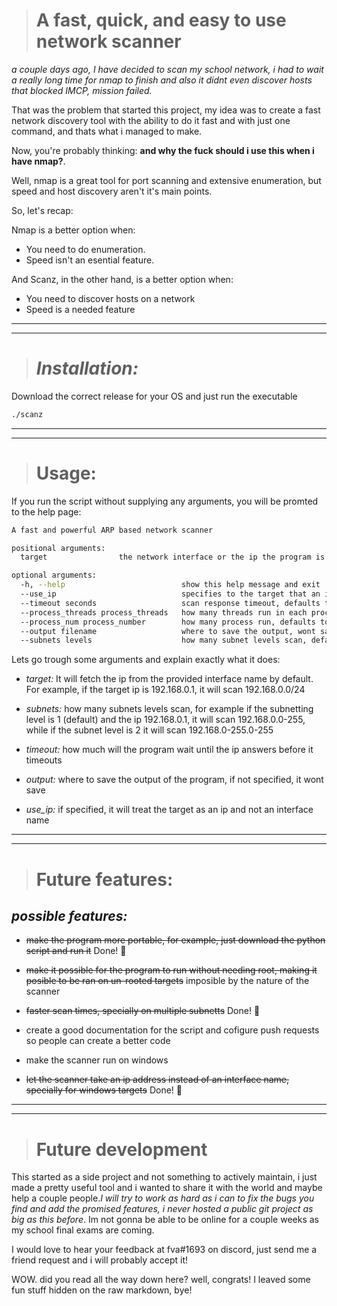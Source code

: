 > # __A fast, quick, and easy to use network scanner__

_a couple days ago, I have decided to scan my school network, i had to wait a really long time for nmap to finish and also it didnt even discover hosts that blocked IMCP, mission failed._


That was the problem that started this project, my idea was to create a fast network discovery tool with the ability to do it fast and with just one command, and thats what i managed to make.

Now, you're probably thinking: __and why the fuck should i use this when i have nmap?__.

Well, nmap is a great tool for port scanning and extensive enumeration, but speed and host discovery aren't it's main points.

So, let's recap:

Nmap is a better option when:
  - You need to do enumeration.
  - Speed isn't an esential feature.

And Scanz, in the other hand, is a better option when:
  - You need to discover hosts on a network
  - Speed is a needed feature


---
---
> # _Installation:_
Download the correct release for your OS and just run the executable

```bash
./scanz
```

---
---

> # __Usage:__
If you run the script without supplying any arguments, you will be promted to the help page:

```bash
A fast and powerful ARP based network scanner

positional arguments:
  target                the network interface or the ip the program is going to use

optional arguments:
  -h, --help                          show this help message and exit
  --use_ip                            specifies to the target that an ip will be used
  --timeout seconds                   scan response timeout, defaults to 2 seconds
  --process_threads process_threads   how many threads run in each processs, defaults to 256
  --process_num process_number        how many process run, defaults to 20
  --output filename                   where to save the output, wont save if not specified
  --subnets levels                    how many subnet levels scan, defaults to one

```

Lets go trough some arguments and explain exactly what it does:

- _target:_ It will fetch the ip from the provided interface name by default. For example, if the target ip is 192.168.0.1, it will scan 192.168.0.0/24

- _subnets:_ how many subnets levels scan, for example if the subnetting level is 1 (default) and the ip 192.168.0.1, it will scan 192.168.0.0-255, while if the subnet level is 2 it will scan 192.168.0-255.0-255

- _timeout:_ how much will the program wait until the ip answers before it timeouts

- _output:_ where to save the output of the program, if not specified, it wont save

- _use_ip:_ if specified, it will treat the target as an ip and not an interface name
---
---

> # __Future features:__

## _possible features:_

- ~~make the program more portable, for example, just download the python script and run it~~ Done! 🎉

- ~~make it possible for the program to run without needing root, making it posible to be ran on un-rooted targets~~ imposible by the nature of the scanner

- ~~faster scan times, specially on multiple subnetts~~ Done! 🎉

- create a good documentation for the script and cofigure push requests so people can create a better code

- make the scanner run on windows

- ~~let the scanner take an ip address instead of an interface name, specially for windows targets~~ Done! 🎉

---
---

> # __Future development__

This started as a side project and not something to actively maintain, i just made a pretty useful tool and i wanted to share it with the world and maybe help a couple people._I will try to work as hard as i can to fix the bugs you find and add the promised features, i never hosted a public git project as big as this before_. Im not gonna <!-- give you up, never gonna let you down --> be able to be online for a couple weeks as my school final exams are coming.

I would love to hear your feedback at fva#1693 on discord, just send me a friend request and i will probably accept it!

WOW. did you read all the way down here? well, congrats! I leaved some fun stuff hidden on the raw markdown, bye!
